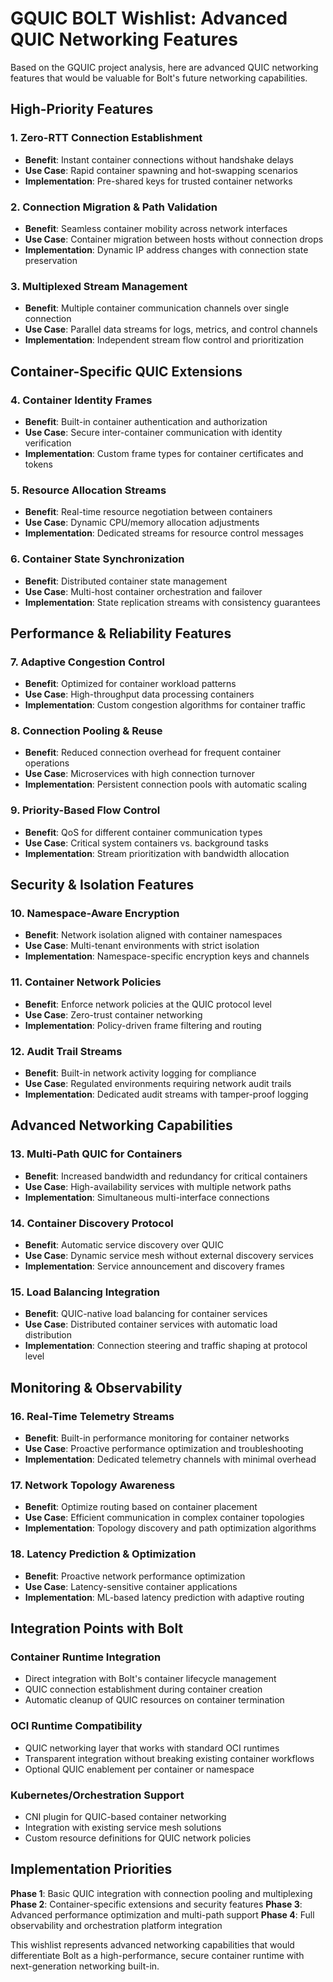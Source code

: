 # GQUIC BOLT Wishlist: Advanced QUIC Networking Features

Based on the GQUIC project analysis, here are advanced QUIC networking features that would be valuable for Bolt's future networking capabilities.

## High-Priority Features

### 1. Zero-RTT Connection Establishment
- **Benefit**: Instant container connections without handshake delays
- **Use Case**: Rapid container spawning and hot-swapping scenarios
- **Implementation**: Pre-shared keys for trusted container networks

### 2. Connection Migration & Path Validation
- **Benefit**: Seamless container mobility across network interfaces
- **Use Case**: Container migration between hosts without connection drops
- **Implementation**: Dynamic IP address changes with connection state preservation

### 3. Multiplexed Stream Management
- **Benefit**: Multiple container communication channels over single connection
- **Use Case**: Parallel data streams for logs, metrics, and control channels
- **Implementation**: Independent stream flow control and prioritization

## Container-Specific QUIC Extensions

### 4. Container Identity Frames
- **Benefit**: Built-in container authentication and authorization
- **Use Case**: Secure inter-container communication with identity verification
- **Implementation**: Custom frame types for container certificates and tokens

### 5. Resource Allocation Streams
- **Benefit**: Real-time resource negotiation between containers
- **Use Case**: Dynamic CPU/memory allocation adjustments
- **Implementation**: Dedicated streams for resource control messages

### 6. Container State Synchronization
- **Benefit**: Distributed container state management
- **Use Case**: Multi-host container orchestration and failover
- **Implementation**: State replication streams with consistency guarantees

## Performance & Reliability Features

### 7. Adaptive Congestion Control
- **Benefit**: Optimized for container workload patterns
- **Use Case**: High-throughput data processing containers
- **Implementation**: Custom congestion algorithms for container traffic

### 8. Connection Pooling & Reuse
- **Benefit**: Reduced connection overhead for frequent container operations
- **Use Case**: Microservices with high connection turnover
- **Implementation**: Persistent connection pools with automatic scaling

### 9. Priority-Based Flow Control
- **Benefit**: QoS for different container communication types
- **Use Case**: Critical system containers vs. background tasks
- **Implementation**: Stream prioritization with bandwidth allocation

## Security & Isolation Features

### 10. Namespace-Aware Encryption
- **Benefit**: Network isolation aligned with container namespaces
- **Use Case**: Multi-tenant environments with strict isolation
- **Implementation**: Namespace-specific encryption keys and channels

### 11. Container Network Policies
- **Benefit**: Enforce network policies at the QUIC protocol level
- **Use Case**: Zero-trust container networking
- **Implementation**: Policy-driven frame filtering and routing

### 12. Audit Trail Streams
- **Benefit**: Built-in network activity logging for compliance
- **Use Case**: Regulated environments requiring network audit trails
- **Implementation**: Dedicated audit streams with tamper-proof logging

## Advanced Networking Capabilities

### 13. Multi-Path QUIC for Containers
- **Benefit**: Increased bandwidth and redundancy for critical containers
- **Use Case**: High-availability services with multiple network paths
- **Implementation**: Simultaneous multi-interface connections

### 14. Container Discovery Protocol
- **Benefit**: Automatic service discovery over QUIC
- **Use Case**: Dynamic service mesh without external discovery services
- **Implementation**: Service announcement and discovery frames

### 15. Load Balancing Integration
- **Benefit**: QUIC-native load balancing for container services
- **Use Case**: Distributed container services with automatic load distribution
- **Implementation**: Connection steering and traffic shaping at protocol level

## Monitoring & Observability

### 16. Real-Time Telemetry Streams
- **Benefit**: Built-in performance monitoring for container networks
- **Use Case**: Proactive performance optimization and troubleshooting
- **Implementation**: Dedicated telemetry channels with minimal overhead

### 17. Network Topology Awareness
- **Benefit**: Optimize routing based on container placement
- **Use Case**: Efficient communication in complex container topologies
- **Implementation**: Topology discovery and path optimization algorithms

### 18. Latency Prediction & Optimization
- **Benefit**: Proactive network performance optimization
- **Use Case**: Latency-sensitive container applications
- **Implementation**: ML-based latency prediction with adaptive routing

## Integration Points with Bolt

### Container Runtime Integration
- Direct integration with Bolt's container lifecycle management
- QUIC connection establishment during container creation
- Automatic cleanup of QUIC resources on container termination

### OCI Runtime Compatibility
- QUIC networking layer that works with standard OCI runtimes
- Transparent integration without breaking existing container workflows
- Optional QUIC enablement per container or namespace

### Kubernetes/Orchestration Support
- CNI plugin for QUIC-based container networking
- Integration with existing service mesh solutions
- Custom resource definitions for QUIC network policies

## Implementation Priorities

**Phase 1**: Basic QUIC integration with connection pooling and multiplexing
**Phase 2**: Container-specific extensions and security features
**Phase 3**: Advanced performance optimization and multi-path support
**Phase 4**: Full observability and orchestration platform integration

This wishlist represents advanced networking capabilities that would differentiate Bolt as a high-performance, secure container runtime with next-generation networking built-in.